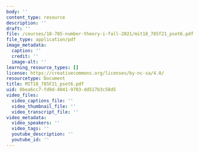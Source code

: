 ```yaml
---
body: ''
content_type: resource
description: ''
draft: ''
file: /courses/18-785-number-theory-i-fall-2021/mit18_785f21_pset6.pdf
file_type: application/pdf
image_metadata:
  caption: ''
  credit: ''
  image-alt: ''
learning_resource_types: []
license: https://creativecommons.org/licenses/by-nc-sa/4.0/
resourcetype: Document
title: MIT18_785F21_pset6.pdf
uid: 0bea6cc7-fd9d-4041-9703-dd517b3c58d5
video_files:
  video_captions_file: ''
  video_thumbnail_file: ''
  video_transcript_file: ''
video_metadata:
  video_speakers: ''
  video_tags: ''
  youtube_description: ''
  youtube_id: ''
---
```

